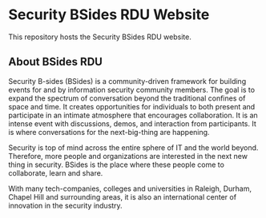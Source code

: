 # Security BSides RDU Website
This repository hosts the Security BSides RDU website.

## About BSides RDU

Security B-sides (BSides) is a community-driven framework for building events for and by information security community members. 
The goal is to expand the spectrum of conversation beyond the traditional confines of space and time. It creates opportunities for individuals to both present and participate in an intimate atmosphere that encourages collaboration. 
It is an intense event with discussions, demos, and interaction from participants. It is where conversations for the next-big-thing are happening. 

Security is top of mind across the entire sphere of IT and the world beyond. Therefore, more people and organizations are interested in the next new thing in security. BSides is the place where these people come to collaborate, learn and share. 

With many tech-companies, colleges and universities in Raleigh, Durham, Chapel Hill and surrounding areas, it is also an international center of innovation in the security industry.
